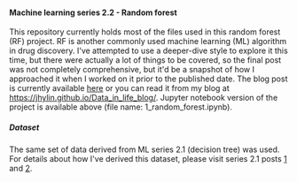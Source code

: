 #### **Machine learning series 2.2 - Random forest**

This repository currently holds most of the files used in this random forest (RF) project. RF is another commonly used machine learning (ML) algorithm in drug discovery. I've attempted to use a deeper-dive style to explore it this time, but there were actually a lot of things to be covered, so the final post was not completely comprehensive, but it'd be a snapshot of how I approached it when I worked on it prior to the published date. The blog post is currently available [here](https://jhylin.github.io/Data_in_life_blog/posts/17_ML2-2_Random_forest/1_random_forest.html) or you can read it from my blog at https://jhylin.github.io/Data_in_life_blog/. Jupyter notebook version of the project is available above (file name: 1_random_forest.ipynb).

##### **Dataset**

The same set of data derived from ML series 2.1 (decision tree) was used. For details about how I've derived this dataset, please visit series 2.1 posts [1](https://jhylin.github.io/Data_in_life_blog/posts/16_ML2-1_Decision_tree/1_data_col_prep.html) and [2](https://jhylin.github.io/Data_in_life_blog/posts/16_ML2-1_Decision_tree/2_data_prep_tran.html).
